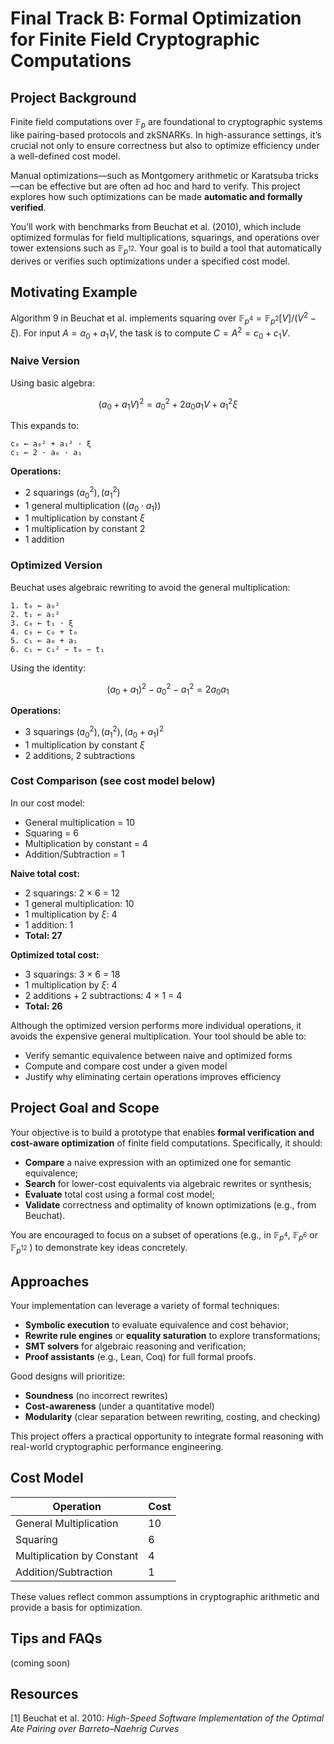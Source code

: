 # Final Track B: Formal Optimization for Finite Field Cryptographic Computations

## Project Background

Finite field computations over $\mathbb{F}_p$ are foundational to cryptographic systems like pairing-based protocols and zkSNARKs. In high-assurance settings, it’s crucial not only to ensure correctness but also to optimize efficiency under a well-defined cost model.

Manual optimizations—such as Montgomery arithmetic or Karatsuba tricks—can be effective but are often ad hoc and hard to verify. This project explores how such optimizations can be made **automatic and formally verified**.

You’ll work with benchmarks from Beuchat et al. (2010), which include optimized formulas for field multiplications, squarings, and operations over tower extensions such as $\mathbb{F}_{p^{12}}$. Your goal is to build a tool that automatically derives or verifies such optimizations under a specified cost model.

## Motivating Example

Algorithm 9 in Beuchat et al. implements squaring over $\mathbb{F}_{p^4} = \mathbb{F}_{p^2}[V]/(V^2 - \xi)$. For input $A = a_0 + a_1 V$, the task is to compute $C = A^2 = c_0 + c_1 V$.

### Naive Version

Using basic algebra:

$$
(a_0 + a_1 V)^2 = a_0^2 + 2 a_0 a_1 V + a_1^2 \xi
$$

This expands to:

```
c₀ ← a₀² + a₁² · ξ
c₁ ← 2 · a₀ · a₁
```

**Operations:**

- 2 squarings $(a_0^2), (a_1^2)$
- 1 general multiplication $((a_0 \cdot a_1))$
- 1 multiplication by constant $\xi$
- 1 multiplication by constant 2
- 1 addition

### Optimized Version

Beuchat uses algebraic rewriting to avoid the general multiplication:

```
1. t₀ ← a₀²
2. t₁ ← a₁²
3. c₀ ← t₁ · ξ
4. c₀ ← c₀ + t₀
5. c₁ ← a₀ + a₁
6. c₁ ← c₁² − t₀ − t₁
```

Using the identity:

$$
(a_0 + a_1)^2 - a_0^2 - a_1^2 = 2 a_0 a_1
$$

**Operations:**

- 3 squarings $(a_0^2), (a_1^2), (a_0 + a_1)^2$
- 1 multiplication by constant $\xi$
- 2 additions, 2 subtractions

### Cost Comparison (see cost model below)

In our cost model:

- General multiplication = 10
- Squaring = 6
- Multiplication by constant = 4
- Addition/Subtraction = 1

**Naive total cost:**

- 2 squarings: 2 × 6 = 12
- 1 general multiplication: 10
- 1 multiplication by $\xi$: 4
- 1 addition: 1
- **Total: 27**

**Optimized total cost:**

- 3 squarings: 3 × 6 = 18
- 1 multiplication by $\xi$: 4
- 2 additions + 2 subtractions: 4 × 1 = 4
- **Total: 26**

Although the optimized version performs more individual operations, it avoids the expensive general multiplication. Your tool should be able to:

- Verify semantic equivalence between naive and optimized forms
- Compute and compare cost under a given model
- Justify why eliminating certain operations improves efficiency

## Project Goal and Scope

Your objective is to build a prototype that enables **formal verification and cost-aware optimization** of finite field computations. Specifically, it should:

- **Compare** a naive expression with an optimized one for semantic equivalence;
- **Search** for lower-cost equivalents via algebraic rewrites or synthesis;
- **Evaluate** total cost using a formal cost model;
- **Validate** correctness and optimality of known optimizations (e.g., from Beuchat).

You are encouraged to focus on a subset of operations (e.g., in $\mathbb{F}_{p^4}$, $\mathbb{F}_{p^6}$ or $\mathbb{F}_{p^{12}}$ ) to demonstrate key ideas concretely.

## Approaches

Your implementation can leverage a variety of formal techniques:

- **Symbolic execution** to evaluate equivalence and cost behavior;
- **Rewrite rule engines** or **equality saturation** to explore transformations;
- **SMT solvers** for algebraic reasoning and verification;
- **Proof assistants** (e.g., Lean, Coq) for full formal proofs.

Good designs will prioritize:

- **Soundness** (no incorrect rewrites)
- **Cost-awareness** (under a quantitative model)
- **Modularity** (clear separation between rewriting, costing, and checking)

This project offers a practical opportunity to integrate formal reasoning with real-world cryptographic performance engineering.

## Cost Model

| Operation | Cost |
| --- | --- |
| General Multiplication | 10 |
| Squaring | 6 |
| Multiplication by Constant | 4 |
| Addition/Subtraction | 1 |

These values reflect common assumptions in cryptographic arithmetic and provide a basis for optimization.

## Tips and FAQs

(coming soon)

## Resources

[1] Beuchat et al. 2010: *High-Speed Software Implementation of the Optimal Ate Pairing over Barreto–Naehrig Curves*
